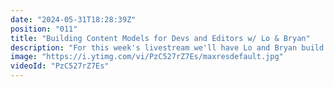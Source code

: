 ```yaml
---
date: "2024-05-31T18:28:39Z"
position: "011"
title: "Building Content Models for Devs and Editors w/ Lo & Bryan"
description: "For this week's livestream we'll have Lo and Bryan build content models for devs & editors. We'll take a look at web.dev from Google and discuss how we'd structure content models for that design and the real-world ramifications.\n\nAsk us any questions in the chat and join the community: https://slack.hygraph.com"
image: "https://i.ytimg.com/vi/PzC527rZ7Es/maxresdefault.jpg"
videoId: "PzC527rZ7Es"
---
```


